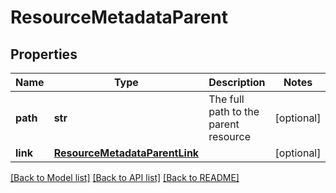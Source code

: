 # ResourceMetadataParent

## Properties
Name | Type | Description | Notes
------------ | ------------- | ------------- | -------------
**path** | **str** | The full path to the parent resource | [optional] 
**link** | [**ResourceMetadataParentLink**](ResourceMetadataParentLink.md) |  | [optional] 

[[Back to Model list]](../README.md#documentation-for-models) [[Back to API list]](../README.md#documentation-for-api-endpoints) [[Back to README]](../README.md)



